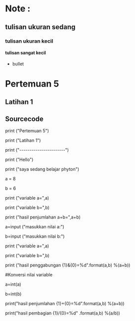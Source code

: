 # Note :
## tulisan ukuran sedang
### tulisan ukuran kecil
#### tulisan sangat kecil
- bullet

<p>
  
# Pertemuan 5

<p>

## Latihan 1
  
<p>
 
## Sourcecode
  
<p> print ("Pertemuan 5")
<p> print ("Latihan 1")
<p> print ("-----------------------")
<p> print ("Hello")
<p> print ("saya sedang belajar phyton")
<p> a = 8
<p> b = 6
<p> print ("variable a=",a)
<p> print ("variable b=",b)
<p> print ("hasil penjumlahan a+b=",a+b)
<p> a=input ("masukkan nilai a:")
<p> b=input ("masukkan nilai b:")
<p> print ("variable a=",a)
<p> print ("variable b=",b)
<p> print ("hasil penggabungan {1}&{0}=%d".format(a,b) %(a+b))
<p> #Konversi nilai variable
<p> a=int(a)
<p> b=int(b)
<p> print("hasil penjumlahan {1}+{0}=%d".format(a,b) %(a+b))
<p> print("hasil pembagian {1}/{0}=%d" .format(a,b) %(a/b))
